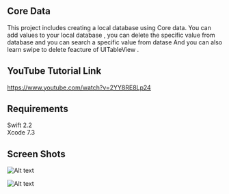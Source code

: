 ## Core Data

This project includes creating a local database using Core data. You can add values to your local database ,
you can delete the specific value from database and you can search a specific value from datase 
And you can also learn swipe to delete feacture of UITableView .   


## YouTube Tutorial Link   

https://www.youtube.com/watch?v=2YY8RE8Lp24

## Requirements

Swift 2.2  
Xcode 7.3      


## Screen Shots



![Alt text](https://s26.postimg.org/glzzzyqd5/EP81.png "Screen shot 1")   

![Alt text](https://s26.postimg.org/v6h2uslbt/EP82.png "Screen shot 2")

